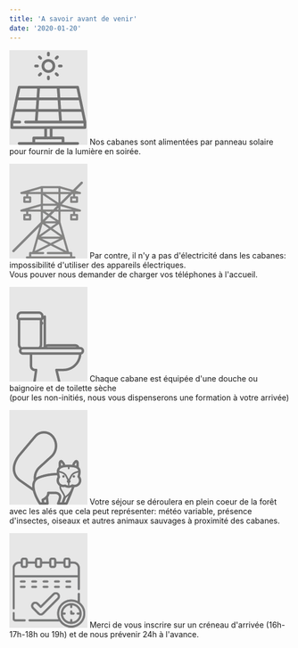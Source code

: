 ```yaml
---
title: 'A savoir avant de venir'
date: '2020-01-20'
---
```


![Panneaux solaire](../../images/info_solar.png)
Nos cabanes sont alimentées par panneau solaire pour fournir de la lumière en soirée.

![Panneaux solaire](../../images/pylon.png)
Par contre, il n'y a pas d'électricité dans les cabanes: impossibilité d'utiliser des appareils électriques.  
Vous pouver nous demander de charger vos téléphones à l'accueil.

![Panneaux solaire](../../images/loo.png)
Chaque cabane est équipée d'une douche ou baignoire et de toilette sèche  
(pour les non-initiés, nous vous dispenserons une formation à votre arrivée)

![Panneaux solaire](../../images/squirrel.png)
Votre séjour se déroulera en plein coeur de la forêt avec les alés que cela peut représenter: météo variable, présence d'insectes, oiseaux et autres animaux sauvages à proximité des cabanes.

![Panneaux solaire](../../images/agenda.png)
Merci de vous inscrire sur un créneau d'arrivée (16h-17h-18h ou 19h) et de nous prévenir 24h à l'avance.
